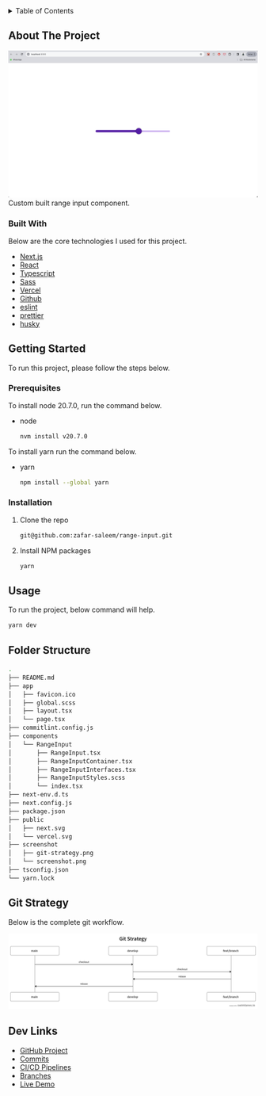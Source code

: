 <!-- TABLE OF CONTENTS -->
<details>
  <summary>Table of Contents</summary>
  <ol>
    <li>
      <a href="#about-the-project">About The Project</a>
      <ul>
        <li><a href="#built-with">Built With</a></li>
      </ul>
    </li>
    <li>
      <a href="#getting-started">Getting Started</a>
      <ul>
        <li><a href="#prerequisites">Prerequisites</a></li>
        <li><a href="#installation">Installation</a></li>
      </ul>
    </li>
    <li><a href="#usage">Usage</a></li>
    <li><a href="#folder-structure">Folder Structure</a></li>
    <li><a href="#git-strategy">Git Strategy</a></li>
    <li><a href="#dev-links">Dev Links</a></li>
  </ol>
</details>



<!-- ABOUT THE PROJECT -->
## About The Project

![Range Input](screenshots/screenshot.png)
Custom built range input component.



### Built With

Below are the core technologies I used for this project.

* [Next.js](https://nextjs.org/)
* [React](https://reactjs.org/)
* [Typescript](https://www.typescriptlang.org/)
* [Sass](https://sass-lang.com/)
* [Vercel](https://vercel.com/)
* [Github](https://github.com/)
* [eslint](https://eslint.org/)
* [prettier](https://prettier.io/)
* [husky](https://github.com/typicode/husky)


<!-- GETTING STARTED -->
## Getting Started

To run this project, please follow the steps below.

### Prerequisites

To install node 20.7.0, run the command below.

* node
  ```sh
  nvm install v20.7.0
  ```

To install yarn run the command below.
* yarn
  ```sh
  npm install --global yarn
  ```

### Installation

1. Clone the repo
   ```sh
   git@github.com:zafar-saleem/range-input.git
   ```
2. Install NPM packages
   ```sh
   yarn
   ```

<!-- USAGE EXAMPLES -->
## Usage

To run the project, below command will help.

  ```sh
  yarn dev
  ```



<!-- FOLDER STRUCTURE -->
## Folder Structure

  ```bash
  .
  ├── README.md
  ├── app
  │   ├── favicon.ico
  │   ├── global.scss
  │   ├── layout.tsx
  │   └── page.tsx
  ├── commitlint.config.js
  ├── components
  │   └── RangeInput
  │       ├── RangeInput.tsx
  │       ├── RangeInputContainer.tsx
  │       ├── RangeInputInterfaces.tsx
  │       ├── RangeInputStyles.scss
  │       └── index.tsx
  ├── next-env.d.ts
  ├── next.config.js
  ├── package.json
  ├── public
  │   ├── next.svg
  │   └── vercel.svg
  ├── screenshot
  │   ├── git-strategy.png
  │   └── screenshot.png
  ├── tsconfig.json
  └── yarn.lock
  ```

<!-- GIT STRATEGY -->
## Git Strategy

Below is the complete git workflow.

![Screenshot](screenshots/git-strategy.png)

<!-- DEV LINKS -->
## Dev Links

* [GitHub Project](https://github.com/zafar-saleem/range-input)
* [Commits](https://github.com/zafar-saleem/range-input/commits/main/)
* [CI/CD Pipelines](https://github.com/zafar-saleem/range-input/deployments)
* [Branches](https://github.com/zafar-saleem/range-input/branches)
* [Live Demo](https://range-input-omega.vercel.app/)
